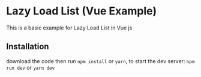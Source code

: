 # Lazy Load List (Vue Example)

This is a basic example for Lazy Load List in Vue js

## Installation

download the code then run `npm install` or `yarn`, 
to start the dev server: `npm run dev` or `yarn dev`
